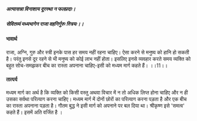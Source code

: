 ##### अत्यासन्ना विनाशाय दूरस्था न फलप्रदाः।
##### सेवितव्यं मध्यभागेन राजा वहनिर्गुरुः स्त्रियः।। 

#### भावार्थ

राजा, अग्नि, गुरु और स्त्री इनके पास हर समय नहीं रहना चाहिए। ऐसा करने से मनुष्य को हानि हो सकती है। परंतु इनसे दूर रहने से भी मनुष्य को कोई लाभ नहीं होता। इसलिए इनसे व्यवहार करते समय व्यक्ति को बहुत सोच-समझकर बीच का रास्ता अपनाना चाहिए-इसी को मध्यम मार्ग कहते हैं। ।।11।।

#### तात्पर्य

मध्यम मार्ग का अर्थ है कि व्यक्ति को किसी वस्तु अथवा विचार में न तो अधिक लिप्त होना चाहिए और न ही उसका सर्वथा परित्याग करना चाहिए। मध्यम मार्ग में दोनों छोरों का परित्याग करना पड़ता है और एक बीच का रास्ता अपनाना पड़ता है। गौतम बुद्ध ने इसी मार्ग को अपनाने पर बल दिया था। श्रीकृष्ण इसे 'समत्व' कहते हैं। इसमें अति वर्जित है ।
